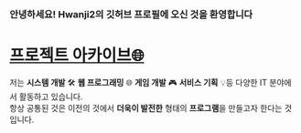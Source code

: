 ### 안녕하세요! Hwanji2의 깃허브 프로필에 오신 것을 환영합니다

# [프로젝트 아카이브🌐](https://hwanji2.github.io/site/)

저는 **시스템 개발** 🛠️ **웹 프로그래밍** 🌐 **게임 개발** 🎮
**서비스 기획** 💡등 다양한 IT 분야에서 활동하고 있습니다.<br>항상 공통된 것은
이전의 것에서 **더욱이 발전한** 형태의 **프로그램**을 만들고자 한다는 것입니다.


